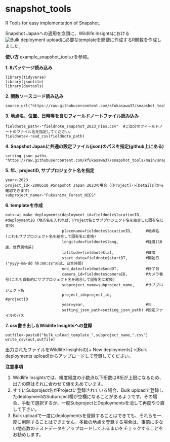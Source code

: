 # snapshot_tools
R Tools for easy implementation of Snapshot.

Snapshot Japanへの適用を念頭に、Wildlife Insightsにおける![Bulk deployment upload](https://www.wildlifeinsights.org/get-started/manage-metadata/deployments#bulk-deployment-uploads)に必要なtemplateを簡便に作成するR関数を作成しました。

**使い方**
example_snapshot_tools.rを参照。

**1. Rパッケージ読み込み**
```
library(tidyverse)
library(jsonlite)
library(devtools)
```
**2. 関数ソースコード読み込み**
```
source_url("https://raw.githubusercontent.com/kfukasawa37/snapshot_tools/main/functions_snapshot_tools.r")
```
**3. 地点名、位置、日時等を含むフィールドノートファイル読み込み**
```
fieldnote_path<-"fieldnote_snapshot_2023_nies.csv"  #ご自分のフィールドノートのファイル名を指定してください。
fieldnote<-read_csv(fieldnote_path)
```
**4. Snapshot Japanに共通の設定ファイル(json)のパスを指定(github上にある)**
```
setting_json_path<-"https://raw.githubusercontent.com/kfukasawa37/snapshot_tools/main/snapshot_japan_deployments.json"
```
**5. 年、projectID, サブプロジェクト名を指定**
```
year<-2023
project_id<-2006510 #Snapshot Japan 2023の場合（[Project]->[Details]から確認できます）
subproject_name<-"Fukushima_Forest_NIES"
```
**6. templateを作成**
```
out<-wi_make_deployments(deployment_id=fieldnote$locationID,  #deploymentID（地点名を入れれば、Project名とサブプロジェクト名を結合した固有名に変換）
                         placename=fieldnote$locationID,      #地点名(これもサブプロジェクト名を結合して固有名に変換)
                         longitude=fieldnote$long,            #経度(10進、世界測地系)
                         latitude=fieldnote$lat,              #緯度
                         start_date=fieldnote$startDT,        #開始日("yyyy-mm-dd hh:mm:ss"形式、日本時間)
                         end_date=fieldnote$endDT,            #終了日
                         camera_id=fieldnote$cameraID,        #カメラ番号(これも自動的にサブプロジェクト名を結合して固有名に変換)
                         subproject_name=subproject_name,     #サブプロジェクト名
                         project_id=project_id,               #projectID
                         year=year,                           #年
                         setting_json_path=setting_json_path) #設定ファイルのパス
```
**7. csv書き出し＆Wildlife Insightsへの登録**
```
outfile<-paste0("bulk_upload_template_",subproject_name,".csv")
write_csv(out,outfile)
```
出力されたファイルをWildlife Insightsの[+ New deployments]->[Bulk deployments upload]からアップロードして登録してください。

**注意事項**
1. Wildlife Insightsでは、緯度経度の小数点以下桁数は8桁が上限になるため、出力の際はそれに合わせて値を丸めています。
2. すでにSubproject名がProjectに登録されている場合、Bulk uploadで登録したdeploymentのSubproject欄が空欄になることがあるようです。その場合、手動で選択するか、一度SubprojectとDeploymentsを消して再度やり直して下さい。
3. Bulk uploadで一度にdeploymentsを登録することはできても、それらを一度に削除することはできません。多数の地点を登録する場合は、事前に少ない地点数のテストデータをアップロードしてふるまいをチェックすることをお勧めします。







